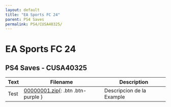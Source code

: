 ```yaml
---
layout: default
title: "EA Sports FC 24"
parent: PS4 Saves
permalink: PS4/CUSA40325/
---
```

# EA Sports FC 24

## PS4 Saves - CUSA40325

| Text | Filename | Description |
|------|----------|-------------|
| Test | [00000001.zip](00000001.zip){: .btn .btn-purple } | Descripcion de la Example |
